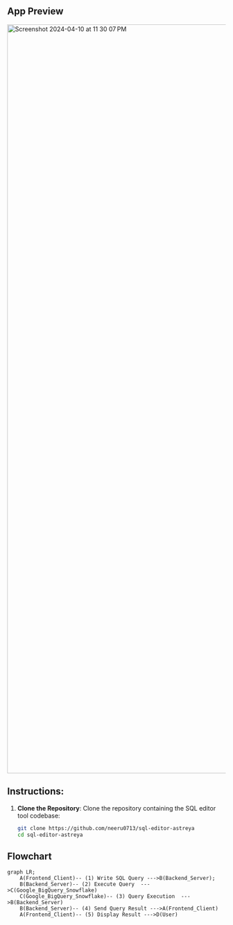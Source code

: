 ## App Preview
<img width="1728" alt="Screenshot 2024-04-10 at 11 30 07 PM" src="https://github.com/neeru0713/sql-editor-astreya/assets/123808700/f1ca5641-448b-46ca-b4ad-11d0a2ca8eef">


## Instructions:

1. **Clone the Repository**:
   Clone the repository containing the SQL editor tool codebase:
   ```bash
   git clone https://github.com/neeru0713/sql-editor-astreya
   cd sql-editor-astreya


## Flowchart

```mermaid
graph LR;
    A(Frontend_Client)-- (1) Write SQL Query --->B(Backend_Server);
    B(Backend_Server)-- (2) Execute Query  --->C(Google_BigQuery_Snowflake)
    C(Google_BigQuery_Snowflake)-- (3) Query Execution  --->B(Backend_Server)
    B(Backend_Server)-- (4) Send Query Result --->A(Frontend_Client)
    A(Frontend_Client)-- (5) Display Result --->D(User)
  






